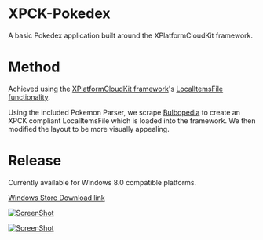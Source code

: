 XPCK-Pokedex
============

A basic Pokedex application built around the XPlatformCloudKit framework.

Method
============

Achieved using the [XPlatformCloudKit framework](http://aka.ms/XPlatformCloudKit)'s [LocalItemsFile functionality](http://www.youtube.com/watch?v=hDEmKFSNQwI).

Using the included Pokemon Parser, we scrape [Bulbopedia](http://bulbapedia.bulbagarden.net) to create an XPCK compliant LocalItemsFile which is loaded into the framework.  We then modified the layout to be more visually appealing.

Release
============
Currently available for Windows 8.0 compatible platforms.  

[Windows Store Download link](http://apps.microsoft.com/windows/en-us/app/fe67968c-20cc-4cd5-9473-ed56457b60a9)

[![ScreenShot](http://wscont2.apps.microsoft.com/winstore/1x/297c018c-e032-427d-9cff-c669b0e31577/Screenshot.403162.100000.jpg)](http://apps.microsoft.com/windows/en-us/app/fe67968c-20cc-4cd5-9473-ed56457b60a9)

[![ScreenShot](http://wscont1.apps.microsoft.com/winstore/1x/297c018c-e032-427d-9cff-c669b0e31577/Screenshot.403162.1000003.jpg)](http://apps.microsoft.com/windows/en-us/app/fe67968c-20cc-4cd5-9473-ed56457b60a9)

